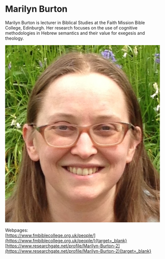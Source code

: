 # **Marilyn Burton**


Marilyn Burton is lecturer in Biblical Studies at the Faith Mission Bible College, Edinburgh. Her research focuses on the use of cognitive methodologies in Hebrew semantics and their value for exegesis and theology.

![marilyn burton](../photos/Marilyn_Burton.jpg "Marilyn Burton")

Webpages:    
[https://www.fmbiblecollege.org.uk/people/](https://www.fmbiblecollege.org.uk/people/){target=_blank}    
[https://www.researchgate.net/profile/Marilyn-Burton-2](https://www.researchgate.net/profile/Marilyn-Burton-2){target=_blank}    






 